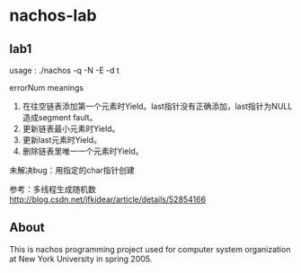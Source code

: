 # nachos-lab

## lab1

usage : ./nachos -q <threadNum> -N <itemNum> -E <errorNum> -d t

errorNum meanings

1. 在往空链表添加第一个元素时Yield。last指针没有正确添加，last指针为NULL 造成segment fault。
2. 更新链表最小元素时Yield。
3. 更新last元素时Yield。
4. 删除链表里唯一一个元素时Yield。



未解决bug：用指定的char指针创建



参考：多线程生成随机数 http://blog.csdn.net/jfkidear/article/details/52854166



## About

This is nachos programming project used for computer system organization at New York University in spring  2005.